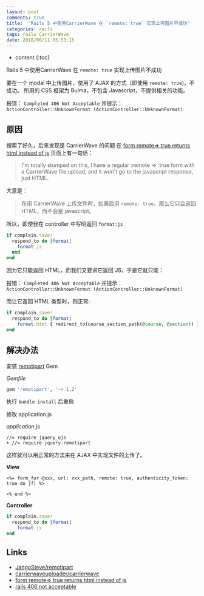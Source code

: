 ```yaml
---
layout: post
comments: true
title:  "Rails 5 中使用CarrierWave 在 `remote: true` 实现上传图片不成功"
categories: rails
tags: rails CarrierWave
date: 2018/06/11 05:53:15
---
```


* content
{:toc}

Rails 5 中使用CarrierWave 在 `remote: true` 实现上传图片不成功



要在一个 modal 中上传图片，使用了 AJAX 的方式（即使用 `remote: true`)，不成功。
所用的 CSS 框架为 Bulma，不包含 Javascript，不提供相关的功能。

报错： `Completed 406 Not Acceptable`
并提示：`ActionController::UnknownFormat (ActionController::UnknownFormat)`



## 原因

搜索了好久，后来发现是 CarrierWave 的问题
在 [form remote=> true returns html instead of js](https://github.com/carrierwaveuploader/carrierwave/issues/412) 页面上有一句话：

> I'm totally stumped on this, I have a regular :remote => :true form with a CarrierWave file upload, and it won't go to the javascript response, just HTML.

大意是：

> 在用 CarrierWave 上传文件时，如果启用 `remote: true`，那么它只会返回 HTML，而不会是 javascript。

所以，即使我在 controller 中写明返回 `format:js`

```rb
if complain.save!
  respond_to do |format|
    format.js
  end
end
```

因为它只能返回 HTML，而我们又要求它返回 JS，于是它就只能：

报错： `Completed 406 Not Acceptable`
并提示：`ActionController::UnknownFormat (ActionController::UnknownFormat)`

而让它返回 HTML 类型时，则正常:

```ruby
if complain.save!
  respond_to do |format|
    format.html { redirect_to(course_section_path(@course, @section)) }
end
```


## 解决办法

安装 [remotipart](https://github.com/JangoSteve/remotipart) Gem

*Gemfile*

```rb
gem 'remotipart', '~> 1.2'
```

执行 `bundle install` 后重启

修改 application.js

*application.js*


```
//= require jquery_ujs
+ //= require jquery.remotipart
```


这样就可以用正常的方法来在 AJAX 中实现文件的上传了。

**View**

```
<%= form_for @xxx, url: xxx_path, remote: true, authenticity_token: true do |f| %>

<% end %>
```

**Controller**

```ruby
if complain.save!
  respond_to do |format|
    format.js
end
```




## Links

* [JangoSteve/remotipart](https://github.com/JangoSteve/remotipart)
* [carrierwaveuploader/carrierwave](https://github.com/carrierwaveuploader/carrierwave/wiki/How-to%3A-Easy-Ajax-file-uploads-with-Remotipart)
* [form remote=> true returns html instead of js](https://github.com/carrierwaveuploader/carrierwave/issues/412)
* [rails 406 not acceptable](https://stackoverflow.com/search?q=rails+406+not+acceptable)
